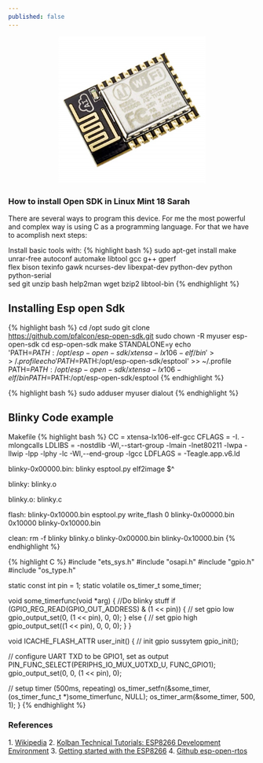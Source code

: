 ```yaml
---
published: false
---
```

 
<center><img src="/images/esp8266.jpg" width="300" height="300"></center>
<!-- more -->

<h3>How to install Open SDK in Linux Mint 18 Sarah</h3>


There are several ways to program this device. For me the most powerful and complex way is using C as a programming language. For that we have to acomplish next steps:

Install basic tools with:
{% highlight bash %}
 sudo apt-get install make unrar-free autoconf automake libtool gcc g++ gperf \
 flex bison texinfo gawk ncurses-dev libexpat-dev python-dev python python-serial \
 sed git unzip bash help2man wget bzip2 libtool-bin
{% endhighlight %}

<h2>Installing Esp open Sdk</h2>

{% highlight bash %}
cd /opt
sudo git clone https://github.com/pfalcon/esp-open-sdk.git
sudo chown -R myuser esp-open-sdk
cd esp-open-sdk
make STANDALONE=y
echo 'PATH=$PATH:/opt/esp-open-sdk/xtensa-lx106-elf/bin' >> ~/.profile
echo 'PATH=$PATH:/opt/esp-open-sdk/esptool' >> ~/.profile
PATH=$PATH:/opt/esp-open-sdk/xtensa-lx106-elf/bin
PATH=$PATH:/opt/esp-open-sdk/esptool
{% endhighlight %}

{% highlight bash %}
sudo adduser myuser dialout
{% endhighlight %}

<h2>Blinky Code example </h2>
Makefile 
{% highlight bash %}
CC = xtensa-lx106-elf-gcc
CFLAGS = -I. -mlongcalls
 LDLIBS = -nostdlib -Wl,--start-group -lmain -lnet80211 -lwpa -llwip -lpp -lphy -lc -Wl,--end-group -lgcc
LDFLAGS = -Teagle.app.v6.ld

blinky-0x00000.bin: blinky
	esptool.py elf2image $^

blinky: blinky.o

blinky.o: blinky.c

flash: blinky-0x10000.bin
	esptool.py write_flash 0 blinky-0x00000.bin 0x10000 blinky-0x10000.bin

clean:
	rm -f blinky blinky.o blinky-0x00000.bin blinky-0x10000.bin
{% endhighlight %}

{% highlight C %}
#include "ets_sys.h"
#include "osapi.h"
#include "gpio.h"
#include "os_type.h"

static const int pin = 1;
static volatile os_timer_t some_timer;

void some_timerfunc(void *arg)
{
  //Do blinky stuff
  if (GPIO_REG_READ(GPIO_OUT_ADDRESS) & (1 << pin))
  {
    // set gpio low
    gpio_output_set(0, (1 << pin), 0, 0);
  }
  else
  {
    // set gpio high
    gpio_output_set((1 << pin), 0, 0, 0);
  }
}

void ICACHE_FLASH_ATTR user_init()
{
  // init gpio sussytem
  gpio_init();

  // configure UART TXD to be GPIO1, set as output
  PIN_FUNC_SELECT(PERIPHS_IO_MUX_U0TXD_U, FUNC_GPIO1); 
  gpio_output_set(0, 0, (1 << pin), 0);

  // setup timer (500ms, repeating)
  os_timer_setfn(&some_timer, (os_timer_func_t *)some_timerfunc, NULL);
  os_timer_arm(&some_timer, 500, 1);
}
{% endhighlight %}


<h3>References</h3>
1. <a href="https://en.wikipedia.org/wiki/ESP8266" target="_blank">Wikipedia</a>
2. <a href="https://www.youtube.com/watch?v=AEWoeL1hH2I" target="_blank">Kolban Technical Tutorials: ESP8266 Development Environment</a>
3. <a href="https://www.penninkhof.com/2015/01/getting-started-with-the-esp8266/" target="_blank">Getting started with the ESP8266</a>
4. <a href="https://github.com/SuperHouse/esp-open-rtos" target="_blank">Github esp-open-rtos</a>

